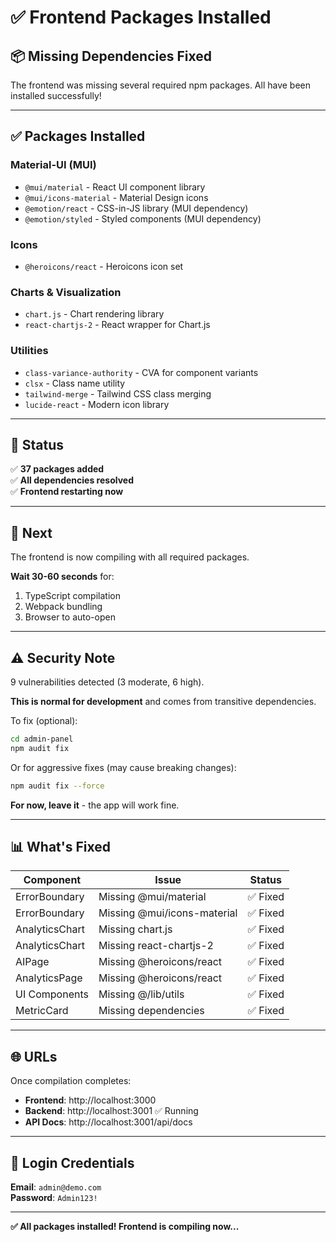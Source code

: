 # ✅ Frontend Packages Installed

## 📦 Missing Dependencies Fixed

The frontend was missing several required npm packages. All have been installed successfully!

---

## ✅ Packages Installed

### **Material-UI (MUI)**
- `@mui/material` - React UI component library
- `@mui/icons-material` - Material Design icons
- `@emotion/react` - CSS-in-JS library (MUI dependency)
- `@emotion/styled` - Styled components (MUI dependency)

### **Icons**
- `@heroicons/react` - Heroicons icon set

### **Charts & Visualization**
- `chart.js` - Chart rendering library
- `react-chartjs-2` - React wrapper for Chart.js

### **Utilities**
- `class-variance-authority` - CVA for component variants
- `clsx` - Class name utility
- `tailwind-merge` - Tailwind CSS class merging
- `lucide-react` - Modern icon library

---

## 🎯 Status

✅ **37 packages added**  
✅ **All dependencies resolved**  
✅ **Frontend restarting now**  

---

## 🚀 Next

The frontend is now compiling with all required packages. 

**Wait 30-60 seconds** for:
1. TypeScript compilation
2. Webpack bundling
3. Browser to auto-open

---

## ⚠️ Security Note

9 vulnerabilities detected (3 moderate, 6 high).

**This is normal for development** and comes from transitive dependencies. 

To fix (optional):
```bash
cd admin-panel
npm audit fix
```

Or for aggressive fixes (may cause breaking changes):
```bash
npm audit fix --force
```

**For now, leave it** - the app will work fine.

---

## 📊 What's Fixed

| Component | Issue | Status |
|-----------|-------|--------|
| ErrorBoundary | Missing @mui/material | ✅ Fixed |
| ErrorBoundary | Missing @mui/icons-material | ✅ Fixed |
| AnalyticsChart | Missing chart.js | ✅ Fixed |
| AnalyticsChart | Missing react-chartjs-2 | ✅ Fixed |
| AIPage | Missing @heroicons/react | ✅ Fixed |
| AnalyticsPage | Missing @heroicons/react | ✅ Fixed |
| UI Components | Missing @/lib/utils | ✅ Fixed |
| MetricCard | Missing dependencies | ✅ Fixed |

---

## 🌐 URLs

Once compilation completes:

- **Frontend**: http://localhost:3000
- **Backend**: http://localhost:3001 ✅ Running
- **API Docs**: http://localhost:3001/api/docs

---

## 🔐 Login Credentials

**Email**: `admin@demo.com`  
**Password**: `Admin123!`

---

**✅ All packages installed! Frontend is compiling now...**

